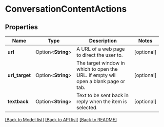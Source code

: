 # ConversationContentActions

## Properties

Name | Type | Description | Notes
------------ | ------------- | ------------- | -------------
**url** | Option<**String**> | A URL of a web page to direct the user to. | [optional]
**url_target** | Option<**String**> | The target window in which to open the URL. If empty will open a blank page or tab. | [optional]
**textback** | Option<**String**> | Text to be sent back in reply when the item is selected. | [optional]

[[Back to Model list]](../README.md#documentation-for-models) [[Back to API list]](../README.md#documentation-for-api-endpoints) [[Back to README]](../README.md)


